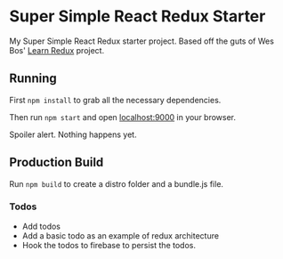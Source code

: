 # Super Simple React Redux Starter

My Super Simple React Redux starter project. Based off the guts of Wes Bos' [Learn Redux](https://learnredux.com/) project.

## Running

First `npm install` to grab all the necessary dependencies.

Then run `npm start` and open <localhost:9000> in your browser.

Spoiler alert. Nothing happens yet.

## Production Build

Run `npm build` to create a distro folder and a bundle.js file.

### Todos
* Add todos
* Add a basic todo as an example of redux architecture
* Hook the todos to firebase to persist the todos.
